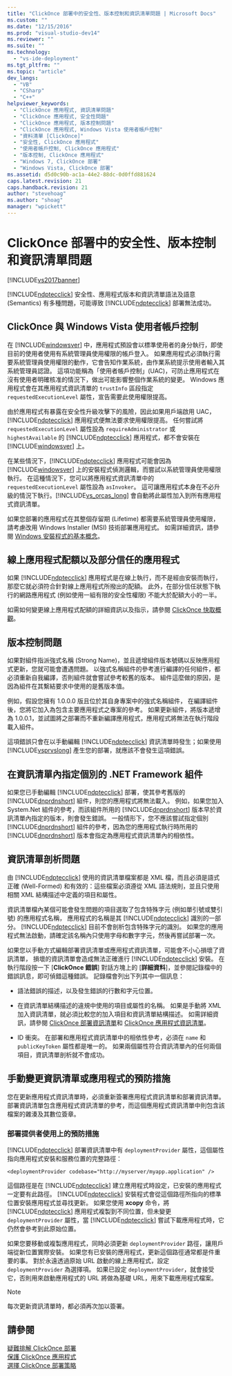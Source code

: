```yaml
---
title: "ClickOnce 部署中的安全性、版本控制和資訊清單問題 | Microsoft Docs"
ms.custom: ""
ms.date: "12/15/2016"
ms.prod: "visual-studio-dev14"
ms.reviewer: ""
ms.suite: ""
ms.technology: 
  - "vs-ide-deployment"
ms.tgt_pltfrm: ""
ms.topic: "article"
dev_langs: 
  - "VB"
  - "CSharp"
  - "C++"
helpviewer_keywords: 
  - "ClickOnce 應用程式, 資訊清單問題"
  - "ClickOnce 應用程式, 安全性問題"
  - "ClickOnce 應用程式, 版本控制問題"
  - "ClickOnce 應用程式, Windows Vista 使用者帳戶控制"
  - "資料清單 [ClickOnce]"
  - "安全性, ClickOnce 應用程式"
  - "使用者帳戶控制, ClickOnce 應用程式"
  - "版本控制, ClickOnce 應用程式"
  - "Windows 7, ClickOnce 部署"
  - "Windows Vista, ClickOnce 部署"
ms.assetid: d5d0c90b-ac1a-44e2-88dc-0d0ffd881624
caps.latest.revision: 21
caps.handback.revision: 21
author: "stevehoag"
ms.author: "shoag"
manager: "wpickett"
---
```

# ClickOnce 部署中的安全性、版本控制和資訊清單問題
[!INCLUDE[vs2017banner](../code-quality/includes/vs2017banner.md)]

[!INCLUDE[ndptecclick](../deployment/includes/ndptecclick_md.md)] 安全性、應用程式版本和資訊清單語法及語意 \(Semantics\) 有多種問題，可能導致 [!INCLUDE[ndptecclick](../deployment/includes/ndptecclick_md.md)] 部署無法成功。  
  
## ClickOnce 與 Windows Vista 使用者帳戶控制  
 在 [!INCLUDE[windowsver](../deployment/includes/windowsver_md.md)] 中，應用程式預設會以標準使用者的身分執行，即使目前的使用者使用有系統管理員使用權限的帳戶登入。  如果應用程式必須執行需要系統管理員使用權限的動作，它會告知作業系統，由作業系統提示使用者輸入其系統管理員認證。  這項功能稱為「使用者帳戶控制」\(UAC\)，可防止應用程式在沒有使用者明確核准的情況下，做出可能影響整個作業系統的變更。  Windows 應用程式會在其應用程式資訊清單的 `trustInfo` 區段指定 `requestedExecutionLevel` 屬性，宣告需要此使用權限提高。  
  
 由於應用程式有暴露在安全性升級攻擊下的風險，因此如果用戶端啟用 UAC，[!INCLUDE[ndptecclick](../deployment/includes/ndptecclick_md.md)] 應用程式便無法要求使用權限提高。  任何嘗試將 `requestedExecutionLevel` 屬性設為 `requireAdministrator` 或 `highestAvailable` 的 [!INCLUDE[ndptecclick](../deployment/includes/ndptecclick_md.md)] 應用程式，都不會安裝在 [!INCLUDE[windowsver](../deployment/includes/windowsver_md.md)] 上。  
  
 在某些情況下，[!INCLUDE[ndptecclick](../deployment/includes/ndptecclick_md.md)] 應用程式可能會因為 [!INCLUDE[windowsver](../deployment/includes/windowsver_md.md)] 上的安裝程式偵測邏輯，而嘗試以系統管理員使用權限執行。  在這種情況下，您可以將應用程式資訊清單中的 `requestedExecutionLevel` 屬性設為 `asInvoker`。  這可讓應用程式本身在不必升級的情況下執行。[!INCLUDE[vs_orcas_long](../debugger/includes/vs_orcas_long_md.md)] 會自動將此屬性加入到所有應用程式資訊清單。  
  
 如果您部署的應用程式在其整個存留期 \(Lifetime\) 都需要系統管理員使用權限，請考慮改用 Windows Installer \(MSI\) 技術部署應用程式。  如需詳細資訊，請參閱 [Windows 安裝程式的基本概念](../extensibility/internals/windows-installer-basics.md)。  
  
## 線上應用程式配額以及部分信任的應用程式  
 如果 [!INCLUDE[ndptecclick](../deployment/includes/ndptecclick_md.md)] 應用程式是在線上執行，而不是經由安裝而執行，那麼它就必須符合針對線上應用程式所撥出的配額。  此外，在部分信任狀態下執行的網路應用程式 \(例如使用一組有限的安全性權限\) 不能大於配額大小的一半。  
  
 如需如何變更線上應用程式配額的詳細資訊以及指示，請參閱 [ClickOnce 快取概觀](../deployment/clickonce-cache-overview.md)。  
  
## 版本控制問題  
 如果對組件指派強式名稱 \(Strong Name\)，並且遞增組件版本號碼以反映應用程式更新，您就可能會遭遇問題。  以強式名稱組件的參考進行編譯的任何組件，都必須重新自我編譯，否則組件就會嘗試參考較舊的版本。  組件這麼做的原因，是因為組件在其繫結要求中使用的是舊版本值。  
  
 例如，假設您擁有 1.0.0.0 版且位於其自身專案中的強式名稱組件，  在編譯組件後，您將它加入為包含主要應用程式之專案的參考。  如果更新組件，將版本遞增為 1.0.0.1，並試圖將之部署而不重新編譯應用程式，應用程式將無法在執行階段載入組件。  
  
 這項錯誤只會在以手動編輯 [!INCLUDE[ndptecclick](../deployment/includes/ndptecclick_md.md)] 資訊清單時發生；如果使用 [!INCLUDE[vsprvslong](../code-quality/includes/vsprvslong_md.md)] 產生您的部署，就應該不會發生這項錯誤。  
  
## 在資訊清單內指定個別的 .NET Framework 組件  
 如果您已手動編輯 [!INCLUDE[ndptecclick](../deployment/includes/ndptecclick_md.md)] 部署，使其參考舊版的 [!INCLUDE[dnprdnshort](../code-quality/includes/dnprdnshort_md.md)] 組件，則您的應用程式將無法載入。  例如，如果您加入 System.Net 組件的參考，而該組件所用的 [!INCLUDE[dnprdnshort](../code-quality/includes/dnprdnshort_md.md)] 版本早於資訊清單內指定的版本，則會發生錯誤。  一般情形下，您不應該嘗試指定個別 [!INCLUDE[dnprdnshort](../code-quality/includes/dnprdnshort_md.md)] 組件的參考，因為您的應用程式執行時所用的 [!INCLUDE[dnprdnshort](../code-quality/includes/dnprdnshort_md.md)] 版本會指定為應用程式資訊清單內的相依性。  
  
## 資訊清單剖析問題  
 由 [!INCLUDE[ndptecclick](../deployment/includes/ndptecclick_md.md)] 使用的資訊清單檔案都是 XML 檔，而且必須是語式正確 \(Well\-Formed\) 和有效的：這些檔案必須遵從 XML 語法規則，並且只使用相關 XML 結構描述中定義的項目和屬性。  
  
 資訊清單檔內某個可能會發生問題的項目選取了包含特殊字元 \(例如單引號或雙引號\) 的應用程式名稱，  應用程式的名稱是其 [!INCLUDE[ndptecclick](../deployment/includes/ndptecclick_md.md)] 識別的一部分。  [!INCLUDE[ndptecclick](../deployment/includes/ndptecclick_md.md)] 目前不會剖析包含特殊字元的識別。  如果您的應用程式無法啟動，請確定該名稱內只使用字母和數字字元，然後再嘗試部署一次。  
  
 如果您以手動方式編輯部署資訊清單或應用程式資訊清單，可能會不小心損壞了資訊清單，  損壞的資訊清單會造成無法正確進行 [!INCLUDE[ndptecclick](../deployment/includes/ndptecclick_md.md)] 安裝。  在執行階段按一下 \[**ClickOnce 錯誤**\] 對話方塊上的 \[**詳細資料**\]，並參閱記錄檔中的錯誤訊息，即可偵錯這種錯誤。  記錄檔會列出下列其中一個訊息：  
  
-   語法錯誤的描述，以及發生錯誤的行數和字元位置。  
  
-   在資訊清單結構描述的違規中使用的項目或屬性的名稱。  如果是手動將 XML 加入資訊清單，就必須比較您的加入項目和資訊清單結構描述。  如需詳細資訊，請參閱 [ClickOnce 部署資訊清單](../deployment/clickonce-deployment-manifest.md)和 [ClickOnce 應用程式資訊清單](../deployment/clickonce-application-manifest.md)。  
  
-   ID 衝突。  在部署和應用程式資訊清單中的相依性參考，必須在 `name` 和 `publicKeyToken` 屬性都是唯一的。  如果兩個屬性符合資訊清單內的任何兩個項目，資訊清單剖析就不會成功。  
  
## 手動變更資訊清單或應用程式的預防措施  
 您在更新應用程式資訊清單時，必須重新簽署應用程式資訊清單和部署資訊清單。  部署資訊清單包含應用程式資訊清單的參考，而這個應用程式資訊清單中則包含該檔案的雜湊及其數位簽章。  
  
### 部署提供者使用上的預防措施  
 [!INCLUDE[ndptecclick](../deployment/includes/ndptecclick_md.md)] 部署資訊清單中有 `deploymentProvider` 屬性，這個屬性指向應用程式安裝和服務位置的完整路徑：  
  
```  
<deploymentProvider codebase="http://myserver/myapp.application" />  
```  
  
 這個路徑是在 [!INCLUDE[ndptecclick](../deployment/includes/ndptecclick_md.md)] 建立應用程式時設定，已安裝的應用程式一定要有此路徑。  [!INCLUDE[ndptecclick](../deployment/includes/ndptecclick_md.md)] 安裝程式會從這個路徑所指向的標準位置安裝應用程式並尋找更新。  如果您使用 **xcopy** 命令，將 [!INCLUDE[ndptecclick](../deployment/includes/ndptecclick_md.md)] 應用程式複製到不同位置，但未變更 `deploymentProvider` 屬性，當 [!INCLUDE[ndptecclick](../deployment/includes/ndptecclick_md.md)] 嘗試下載應用程式時，它仍然會參考到此原始位置。  
  
 如果您要移動或複製應用程式，同時必須更新 `deploymentProvider` 路徑，讓用戶端從新位置實際安裝。  如果您有已安裝的應用程式，更新這個路徑通常都是件重要的事。  對於永遠透過原始 URL 啟動的線上應用程式，設定 `deploymentProvider` 為選擇項。  如果已設定 `deploymentProvider`，就會接受它，否則用來啟動應用程式的 URL 將做為基礎 URL，用來下載應用程式檔案。  
  
> [!NOTE]
>  每次更新資訊清單時，都必須再次加以簽署。  
  
## 請參閱  
 [疑難排解 ClickOnce 部署](../deployment/troubleshooting-clickonce-deployments.md)   
 [保護 ClickOnce 應用程式](../deployment/securing-clickonce-applications.md)   
 [選擇 ClickOnce 部署策略](../deployment/choosing-a-clickonce-deployment-strategy.md)
